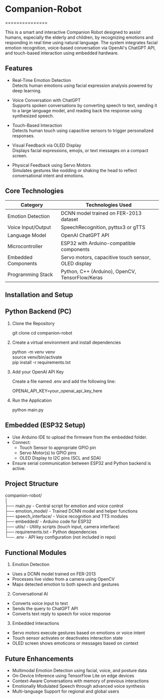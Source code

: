 # Companion-Robot
===============

This is a smart and interactive Companion Robot designed to assist humans, especially the elderly and children, by recognizing emotions and responding in real time using natural language. The system integrates facial emotion recognition, voice-based conversation via OpenAI's ChatGPT API, and touch-based interaction using embedded hardware.

Features
--------

- Real-Time Emotion Detection  
  Detects human emotions using facial expression analysis powered by deep learning.

- Voice Conversation with ChatGPT  
  Supports spoken conversations by converting speech to text, sending it to a large language model, and reading back the response using synthesized speech.

- Touch-Based Interaction  
  Detects human touch using capacitive sensors to trigger personalized responses.

- Visual Feedback via OLED Display  
  Displays facial expressions, emojis, or text messages on a compact screen.

- Physical Feedback using Servo Motors  
  Simulates gestures like nodding or shaking the head to reflect conversational intent and emotions.

Core Technologies
-----------------

Category               | Technologies Used
----------------------|-------------------------------
Emotion Detection      | DCNN model trained on FER-2013 dataset
Voice Input/Output     | SpeechRecognition, pyttsx3 or gTTS
Language Model         | OpenAI ChatGPT API
Microcontroller        | ESP32 with Arduino-compatible components
Embedded Components    | Servo motors, capacitive touch sensor, OLED display
Programming Stack      | Python, C++ (Arduino), OpenCV, TensorFlow/Keras

Installation and Setup
----------------------

Python Backend (PC)
-------------------

1. Clone the Repository

   git clone <your-repo-url>
   cd companion-robot

2. Create a virtual environment and install dependencies

   python -m venv venv  
   source venv/bin/activate  
   pip install -r requirements.txt

3. Add your OpenAI API Key

   Create a file named .env and add the following line:

   OPENAI_API_KEY=your_openai_api_key_here

4. Run the Application

   python main.py

Embedded (ESP32 Setup)
----------------------

- Use Arduino IDE to upload the firmware from the embedded folder.
- Connect:
  - Touch Sensor to appropriate GPIO pin
  - Servo Motor(s) to GPIO pins
  - OLED Display to I2C pins (SCL and SDA)
- Ensure serial communication between ESP32 and Python backend is active.

Project Structure
-----------------

companion-robot/  
│  
├── main.py                   - Central script for emotion and voice control  
├── emotion_model/            - Trained DCNN model and helper functions  
├── speech_interface/         - Voice recognition and TTS modules  
├── embedded/                 - Arduino code for ESP32  
├── utils/                    - Utility scripts (touch input, camera interface)  
├── requirements.txt          - Python dependencies  
└── .env                      - API key configuration (not included in repo)

Functional Modules
------------------

1. Emotion Detection

- Uses a DCNN model trained on FER-2013
- Processes live video from a camera using OpenCV
- Maps detected emotion to both speech and gestures

2. Conversational AI

- Converts voice input to text
- Sends the query to ChatGPT API
- Converts text reply to speech for voice response

3. Embedded Interactions

- Servo motors execute gestures based on emotions or voice intent
- Touch sensor activates or deactivates interaction state
- OLED screen shows emoticons or messages based on context

Future Enhancements
-------------------

- Multimodal Emotion Detection using facial, voice, and posture data  
- On-Device Inference using TensorFlow Lite on edge devices  
- Context-Aware Conversations with memory of previous interactions  
- Emotionally Modulated Speech through advanced voice synthesis  
- Multi-language Support for regional and global users  

